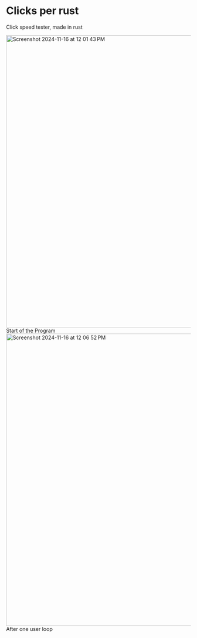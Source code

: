 # Clicks per rust
 Click speed tester, made in rust

<img width="798" alt="Screenshot 2024-11-16 at 12 01 43 PM" src="https://github.com/user-attachments/assets/38c26706-3478-4a93-87a1-006d6a89b8e9">
Start of the Program

<img width="798" alt="Screenshot 2024-11-16 at 12 06 52 PM" src="https://github.com/user-attachments/assets/c64eb17e-6ad8-4f29-8eb6-5c80e2978f95">
After one user loop
